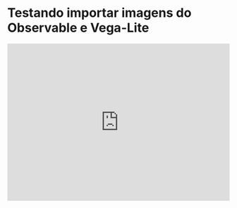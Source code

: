 # Testando importar imagens do Observable e Vega-Lite
<iframe width="100%" height="358" frameborder="0"
  src="https://observablehq.com/embed/@emanueles/exemplo-de-exportar-uma-celula-vega-lite?cells=bar_chart"></iframe>
